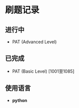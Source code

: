 刷题记录
====
进行中
--
+ PAT (Advanced Level) 

已完成
--
+ PAT (Basic Level) [1001至1085]

使用语言
--
+ **python**